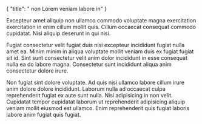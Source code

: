 {
  "title": " non Lorem veniam labore in"
}

Excepteur amet aliquip non ullamco commodo voluptate magna exercitation exercitation in enim cillum mollit quis. Cillum occaecat consequat commodo cupidatat. Nisi aliquip deserunt in qui nisi.

Fugiat consectetur velit fugiat duis nisi excepteur incididunt fugiat nulla amet ea. Minim minim in aliqua voluptate mollit veniam duis ex fugiat fugiat sit id. Sint sunt consectetur velit anim dolor incididunt in esse consequat nulla ea do labore magna. Consectetur sunt incididunt aliqua anim consectetur dolore irure.

Non fugiat sint dolore voluptate. Ad quis nisi ullamco labore cillum irure anim dolore dolore incididunt. Laborum nulla ad occaecat culpa reprehenderit fugiat ex aute sunt nulla. Nisi adipisicing in non velit. Cupidatat tempor cupidatat laborum ut reprehenderit adipisicing aliquip veniam mollit eiusmod est ullamco. Enim reprehenderit quis fugiat laboris labore anim fugiat quis fugiat.